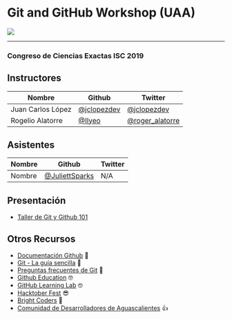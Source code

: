 # Git and GitHub Workshop (UAA)

![](https://github.githubassets.com/images/modules/logos_page/GitHub-Logo.png)

---
### Congreso de Ciencias Exactas ISC 2019

## Instructores 

| Nombre      | Github | Twitter |
| ----------- | ----------- | ----------- |
| Juan Carlos López      | [@jclopezdev](https://github.com/jclopezdev) | [@jclopezdev](https://twitter.com/jclopezdev) |
| Rogelio Alatorre   | [@Ilyeo](https://github.com/Ilyeo) | [@roger_alatorre](https://twitter.com/roger_alatorre) |

## Asistentes
| Nombre      | Github | Twitter |
| ----------- | ----------- | ----------- |
| Nombre            | [@JuliettSparks](https://github.com/JuliettSparks) | N/A |

## Presentación
* [Taller de Git y Github 101](https://docs.google.com/presentation/d/1DtTlWPGSeL7lq84ifD7ph-BeEzl70qUOJobuODTq8_E/edit?usp=sharing)

## Otros Recursos
* [Documentación Github](https://git-scm.com/doc) 📁
* [Git - La guía sencilla](https://rogerdudler.github.io/git-guide/index.es.html) 📘
* [Preguntas frecuentes de Git](https://es.stackoverflow.com/questions/tagged/git?sort=frequent&pageSize=50) 📁
* [Github Education](https://education.github.com) 🤓
* [GitHub Learning Lab](https://lab.github.com/) 🤓
* [Hacktober Fest](https://hacktoberfest.digitalocean.com/) 😎
* [Bright Coders](https://brightcoders.com) 🤘
* [Comunidad de Desarrolladores de Aguascalientes](https://facebook.com/agscode/) 👍
